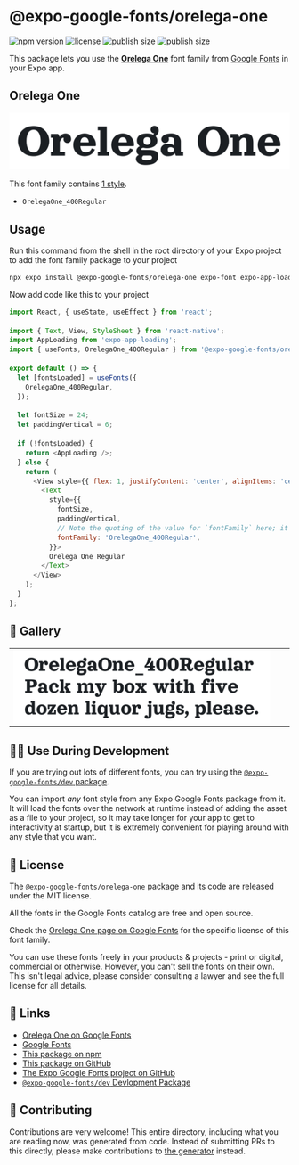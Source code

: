 # @expo-google-fonts/orelega-one

![npm version](https://flat.badgen.net/npm/v/@expo-google-fonts/orelega-one)
![license](https://flat.badgen.net/github/license/expo/google-fonts)
![publish size](https://flat.badgen.net/packagephobia/install/@expo-google-fonts/orelega-one)
![publish size](https://flat.badgen.net/packagephobia/publish/@expo-google-fonts/orelega-one)

This package lets you use the [**Orelega One**](https://fonts.google.com/specimen/Orelega+One) font family from [Google Fonts](https://fonts.google.com/) in your Expo app.

## Orelega One

![Orelega One](./font-family.png)

This font family contains [1 style](#-gallery).

- `OrelegaOne_400Regular`

## Usage

Run this command from the shell in the root directory of your Expo project to add the font family package to your project
```sh
npx expo install @expo-google-fonts/orelega-one expo-font expo-app-loading
```

Now add code like this to your project
```js
import React, { useState, useEffect } from 'react';

import { Text, View, StyleSheet } from 'react-native';
import AppLoading from 'expo-app-loading';
import { useFonts, OrelegaOne_400Regular } from '@expo-google-fonts/orelega-one';

export default () => {
  let [fontsLoaded] = useFonts({
    OrelegaOne_400Regular,
  });

  let fontSize = 24;
  let paddingVertical = 6;

  if (!fontsLoaded) {
    return <AppLoading />;
  } else {
    return (
      <View style={{ flex: 1, justifyContent: 'center', alignItems: 'center' }}>
        <Text
          style={{
            fontSize,
            paddingVertical,
            // Note the quoting of the value for `fontFamily` here; it expects a string!
            fontFamily: 'OrelegaOne_400Regular',
          }}>
          Orelega One Regular
        </Text>
      </View>
    );
  }
};

```

## 🔡 Gallery


||||
|-|-|-|
|![OrelegaOne_400Regular](./OrelegaOne_400Regular.ttf.png)||||


## 👩‍💻 Use During Development

If you are trying out lots of different fonts, you can try using the [`@expo-google-fonts/dev` package](https://github.com/expo/google-fonts/tree/master/font-packages/dev#readme).

You can import *any* font style from any Expo Google Fonts package from it. It will load the fonts
over the network at runtime instead of adding the asset as a file to your project, so it may take longer
for your app to get to interactivity at startup, but it is extremely convenient
for playing around with any style that you want.

## 📖 License

The `@expo-google-fonts/orelega-one` package and its code are released under the MIT license.

All the fonts in the Google Fonts catalog are free and open source.

Check the [Orelega One page on Google Fonts](https://fonts.google.com/specimen/Orelega+One) for the specific license of this font family.

You can use these fonts freely in your products & projects - print or digital, commercial or otherwise. However, you can't sell the fonts on their own. This isn't legal advice, please consider consulting a lawyer and see the full license for all details.

## 🔗 Links

- [Orelega One on Google Fonts](https://fonts.google.com/specimen/Orelega+One)
- [Google Fonts](https://fonts.google.com/)
- [This package on npm](https://www.npmjs.com/package/@expo-google-fonts/orelega-one)
- [This package on GitHub](https://github.com/expo/google-fonts/tree/master/font-packages/orelega-one)
- [The Expo Google Fonts project on GitHub](https://github.com/expo/google-fonts)
- [`@expo-google-fonts/dev` Devlopment Package](https://github.com/expo/google-fonts/tree/master/font-packages/dev)

## 🤝 Contributing

Contributions are very welcome! This entire directory, including what you are reading now, was generated from code. Instead of submitting PRs to this directly, please make contributions to [the generator](https://github.com/expo/google-fonts/tree/master/packages/generator) instead.
